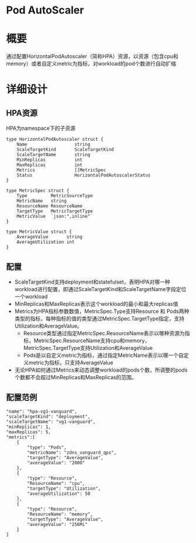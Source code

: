 # Pod AutoScaler
# 概要
通过配置HorizontalPodAutoscaler（简称HPA）资源，以资源（包含cpu和memory）或者自定义metric为指标，对workload的pod个数进行自动扩缩

# 详细设计
## HPA资源
HPA为namespace下的子资源

	type HorizontalPodAutoscaler struct {
    	Name                  string                        
    	ScaleTargetKind       ScaleTargetKind               
    	ScaleTargetName       string
    	MinReplicas           int
    	MaxReplicas           int                              
    	Metrics               []MetricSpec                   
    	Status                HorizontalPodAutoscalerStatus  
	}

	type MetricSpec struct {
    	Type         MetricSourceType  
    	MetricName   string            
    	ResourceName ResourceName      
    	TargetType   MetricTargetType  
    	MetricValue  `json:",inline"`
	}
	
	type MetricValue struct {
    	AverageValue       string  
    	AverageUtilization int     
	}
	
## 配置
	
* ScaleTargetKind支持deployment和statefulset，表明HPA对哪一种workload进行配置，即通过ScaleTargetKind和ScaleTargetName字段定位一个workload
* MinReplicas和MaxReplicas表示这个workload的最小和最大replicas值
* Metrics为HPA指标参数数值，MetricSpec.Type支持Resource 和 Pods两种类型的指标，每种指标的值的类型通过MetricSpec.TargetType指定，支持Utilization和AverageValue。
	* Resource类型通过指定MetricSpec.ResourceName表示以哪种资源为指标，MetricSpec.ResourceName支持cpu和memory，MetricSpec.TargetType支持Utilization和AverageValue
	* Pods是以自定义metric为指标，通过指定MetricName表示以哪一个自定义metric为指标，只支持AverageValue
* 无论HPA如何通过Metrics来动态调整workload的pods个数，所调整的pods个数都不会超过MinReplicas和MaxReplicas的范围。

## 配置范例

	"name": "hpa-vg1-vanguard",
    "scaleTargetKind": "deployment",
    "scaleTargetName": "vg1-vanguard",
    "minReplicas": 1,
    "maxReplicas": 5,
    "metrics":[
    	{
    		"type": "Pods",
    		"metricName": "zdns_vanguard_qps",
    		"targetType": "AverageValue",
    		"averageValue": "2000"
    	},
    	{
    		"type": "Resource",
    		"ResourceName": "cpu",
    		"targetType": "Utilization",
    		"averageUtilization": 50
    	},
    	{
    		"type": "Resource",
    		"ResourceName": "memory",
    		"targetType": "AverageValue",
    		"averageValue": "256Mi"
    	}
    ]